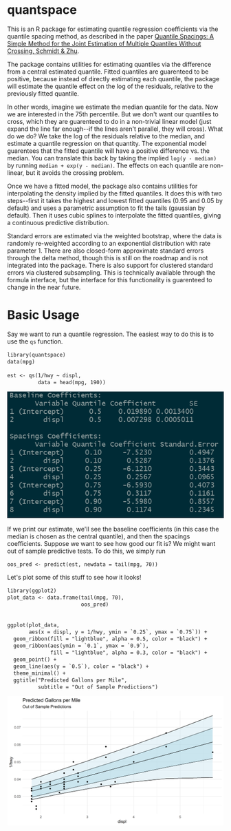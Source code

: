 # quantspace
This is an R package for estimating quantile regression coefficients via the quantile spacing method, as described in the paper [Quantile Spacings: A Simple Method for the Joint Estimation of Multiple Quantiles Without Crossing, Schmidt & Zhu](https://papers.ssrn.com/sol3/papers.cfm?abstract_id=2220901).

The package contains utilities for estimating quantiles via the difference from a central estimated quantile. Fitted quantiles are guarenteed to be positive, because instead of directly estimating each quantile, the package will estimate the quantile effect on the log of the residuals, relative to the previously fitted quantile.

In other words, imagine we estimate the median quantile for the data. Now we are interested in the 75th percentile. But we don't want our quantiles to cross, which they are guarenteed to do in a non-trivial linear model (just expand the line far enough--if the lines aren't parallel, they will cross). What do we do? We take the log of the residuals relative to the median, and estimate a quantile regression on that quantity. The exponential model guarentees that the fitted quantile will have a positive difference vs. the median. You can translate this back by taking the implied `log(y - median)` by running `median + exp(y - median)`. The effects on each quantile are non-linear, but it avoids the crossing problem.

Once we have a fitted model, the package also contains utilities for interpolating the density implied by the fitted quantiles. It does this with two steps--first it takes the highest and lowest fitted quantiles (0.95 and 0.05 by default) and uses a parametric assumption to fit the tails (gaussian by default). Then it uses cubic splines to interpolate the fitted quantiles, giving a continuous predictive distribution.

Standard errors are estimated via the weighted bootstrap, where the data is randomly re-weighted according to an exponential distribution with rate parameter 1. There are also closed-form approximate standard errors through the delta method, though this is still on the roadmap and is not integrated into the package. There is also support for clustered standard errors via clustered subsampling. This is technically available through the formula interface, but the interface for this functionality is guarenteed to change in the near future.

# Basic Usage

Say we want to run a quantile regression. The easiest way to do this is to use the `qs` function.

```
library(quantspace)
data(mpg)

est <- qs(1/hwy ~ displ, 
          data = head(mpg, 190))
```

![regression output](inst/img/reg_output.png)

If we print our estimate, we'll see the baseline coefficients (in this case the median is chosen as the central quantile), and then the spacings coefficients. Suppose we want to see how good our fit is? We might want out of sample predictive tests. To do this, we simply run

```
oos_pred <- predict(est, newdata = tail(mpg, 70))
```


Let's plot some of this stuff to see how it looks!
```
library(ggplot2)
plot_data <- data.frame(tail(mpg, 70),
                        oos_pred)
                        

ggplot(plot_data, 
       aes(x = displ, y = 1/hwy, ymin = `0.25`, ymax = `0.75`)) +
  geom_ribbon(fill = "lightblue", alpha = 0.5, color = "black") +
  geom_ribbon(aes(ymin = `0.1`, ymax = `0.9`),
              fill = "lightblue", alpha = 0.3, color = "black") +
  geom_point() +
  geom_line(aes(y = `0.5`), color = "black") +
  theme_minimal() +
  ggtitle("Predicted Gallons per Mile",
          subtitle = "Out of Sample Predictions")
 ```
 
![plot output](inst/img/predicted-gpm.png)




